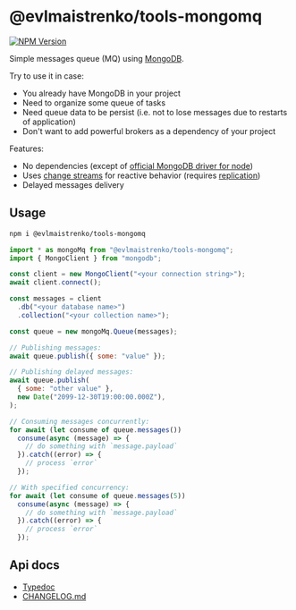# @evlmaistrenko/tools-mongomq

[![NPM Version](https://img.shields.io/npm/v/%40evlmaistrenko%2Ftools-mongomq)](https://www.npmjs.com/package/@evlmaistrenko/tools-mongomq)

Simple messages queue (MQ) using [MongoDB](https://www.mongodb.com/).

Try to use it in case:

- You already have MongoDB in your project
- Need to organize some queue of tasks
- Need queue data to be persist (i.e. not to lose messages due to restarts of application)
- Don't want to add powerful brokers as a dependency of your project

Features:

- No dependencies (except of [official MongoDB driver for node](https://www.mongodb.com/docs/drivers/node/current/))
- Uses [change streams](https://www.mongodb.com/docs/manual/changeStreams/) for reactive behavior (requires [replication](https://www.mongodb.com/docs/manual/replication/))
- Delayed messages delivery

## Usage

```bash
npm i @evlmaistrenko/tools-mongomq
```

```javascript
import * as mongoMq from "@evlmaistrenko/tools-mongomq";
import { MongoClient } from "mongodb";

const client = new MongoClient("<your connection string>");
await client.connect();

const messages = client
  .db("<your database name>")
  .collection("<your collection name>");

const queue = new mongoMq.Queue(messages);

// Publishing messages:
await queue.publish({ some: "value" });

// Publishing delayed messages:
await queue.publish(
  { some: "other value" },
  new Date("2099-12-30T19:00:00.000Z"),
);

// Consuming messages concurrently:
for await (let consume of queue.messages())
  consume(async (message) => {
    // do something with `message.payload`
  }).catch((error) => {
    // process `error`
  });

// With specified concurrency:
for await (let consume of queue.messages(5))
  consume(async (message) => {
    // do something with `message.payload`
  }).catch((error) => {
    // process `error`
  });
```

## Api docs

- [Typedoc](https://evlmaistrenko.github.io/js-tools/mongomq/typedoc/)
- [CHANGELOG.md](./CHANGELOG.md)
